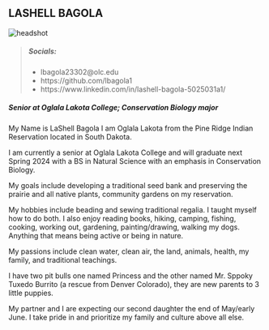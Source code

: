 
## LASHELL BAGOLA

![headshot](https://user-images.githubusercontent.com/105870644/226205128-a49d4631-2167-455f-afcf-e619df230a4b.jpg)

> <h5> Socials: </h5>
> <ul>
> <li> lbagola23302@olc.edu </li>
> <li> https://github.com/lbagola1 </li>
> <li> https://www.linkedin.com/in/lashell-bagola-5025031a1/ </li>
  </ul>

<h5> Senior at Oglala Lakota College;
  Conservation Biology major </h5>
  
  <p> My Name is LaShell Bagola I am Oglala Lakota from the Pine Ridge Indian Reservation located in South Dakota. <br>
  <p> I am currently a senior at Oglala Lakota College and will graduate next Spring 2024 with a BS in Natural Science with an emphasis in Conservation Biology. <br>
  <p> My goals include developing a traditional seed bank and preserving the prairie and all native plants, community gardens on my reservation. <br>
  <p> My hobbies include beading and sewing traditional regalia. I taught myself how to do both. I also enjoy reading books, hiking, camping, fishing, cooking, working out, gardening, painting/drawing, walking my dogs. Anything that means being active or being in nature. <br>
  <p> My passions include clean water, clean air, the land, animals, health, my family, and traditional teachings. <br>
  <p> I have two pit bulls one named Princess and the other named Mr. Sppoky Tuxedo Burrito (a rescue from Denver Colorado), they are new parents to 3 little puppies. <br>
  <p> My partner and I are expecting our second daughter the end of May/early June. I take pride in and prioritize my family and culture above all else.

